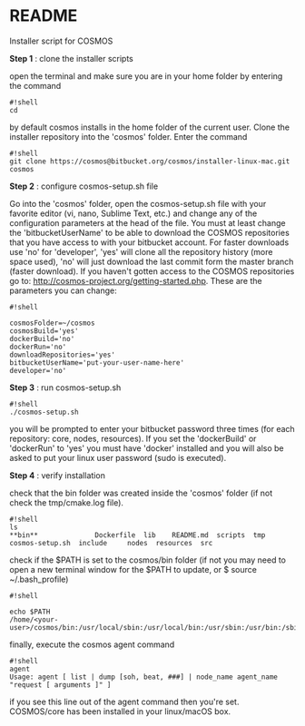 # README #

Installer script for COSMOS


**Step 1** : clone the installer scripts

open the terminal and make sure you are in your home folder by entering the command
```
#!shell
cd
```
by default cosmos installs in the home folder of the current user. Clone the installer repository into the 'cosmos' folder. Enter the command
```
#!shell
git clone https://cosmos@bitbucket.org/cosmos/installer-linux-mac.git cosmos
```

**Step 2** : configure cosmos-setup.sh file

Go into the 'cosmos' folder, open the cosmos-setup.sh file with your favorite editor (vi, nano, Sublime Text, etc.) and change any of the configuration parameters at the head of the file. You must at least change the 'bitbucketUserName' to be able to download the COSMOS repositories that you have access to with your bitbucket account. For faster downloads use 'no' for 'developer', 'yes' will clone all the repository history (more space used), 'no' will just download the last commit form the master branch (faster download). If you haven't gotten access to the COSMOS repositories go to: http://cosmos-project.org/getting-started.php. These are the parameters you can change:

```
#!shell

cosmosFolder=~/cosmos
cosmosBuild='yes'
dockerBuild='no'
dockerRun='no'
downloadRepositories='yes'
bitbucketUserName='put-your-user-name-here'
developer='no'
```
**Step 3** : run cosmos-setup.sh

```
#!shell
./cosmos-setup.sh
```
you will be prompted to enter your bitbucket password three times (for each repository: core, nodes, resources). If you set the 'dockerBuild' or 'dockerRun' to 'yes' you must have 'docker' installed and you will also be asked to put your linux user password (sudo is executed). 

**Step 4** : verify installation

check that the bin folder was created inside the 'cosmos' folder (if not check the tmp/cmake.log file).

```
#!shell
ls
**bin**              Dockerfile  lib    README.md  scripts  tmp
cosmos-setup.sh  include     nodes  resources  src

```
check if the $PATH is set to the cosmos/bin folder (if not you may need to open a new terminal window for the $PATH to update, or $ source ~/.bash_profile)

```
#!shell

echo $PATH
/home/<your-user>/cosmos/bin:/usr/local/sbin:/usr/local/bin:/usr/sbin:/usr/bin:/sbin:/bin

```

finally, execute the cosmos agent command

```
#!shell
agent
Usage: agent [ list | dump [soh, beat, ###] | node_name agent_name "request [ arguments ]" ]

```
if you see this line out of the agent command then you're set. COSMOS/core has been installed in your linux/macOS box.